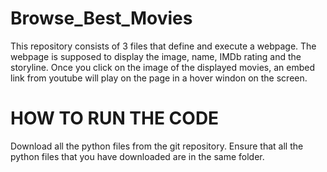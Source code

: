 # Browse_Best_Movies
This repository consists of 3 files that define and execute a webpage.
The webpage is supposed to display the image, name, IMDb rating and the storyline. 
Once you click on the image of the displayed movies, an embed link from youtube will play on the page in a hover windon on the screen.

# HOW TO RUN THE CODE
Download all the python files from the git repository.
Ensure that all the python files that you have downloaded are in the same folder. 


